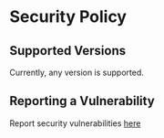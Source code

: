 # Security Policy

## Supported Versions

Currently, any version is supported.

<!-- | Version | Supported          |
| ------- | ------------------ |
| 5.1.x   | :white_check_mark: |
| 5.0.x   | :x:                |
| 4.0.x   | :white_check_mark: |
| < 4.0   | :x:                | -->

## Reporting a Vulnerability

Report security vulnerabilities [here](mailto:catty-security-vulnerabilities@googlegroups.com)

